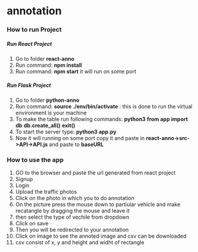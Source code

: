 # annotation

### How to run Project

##### Run React Project

1. Go to folder **react-anno**
2. Run command: **npm install**
3. Run command: **npm start** it will run on some port

##### Run Flask Project

1. Go to folder **python-anno**
2. Run command: **source ./env/bin/activate** : this is done to run the virtual environment is your machine
3. To make the table run following commands: 
      **python3**
      **from app import db**
      **db.create_all()**
      **exit()**
4. To start the server type: **python3 app.py**
5. Now it will running on some port copy it and paste in **react-anno->src->API->API.js** and paste to **baseURL**

### How to use the app
1. GO to the browser and paste the url generated from react project
2. Signup
3. Login
4. Upload the traffic photos
5. Click on the photo in which you to do annotation
6. On the picture press the mouse down to partiular vehicle and make recatangle by dragging the mouse and leave it
7. then select the type of vechile from dropdown
8. Click on save
9. Then you will be redirected to your annotation
10. Click on image to see the annoted image and csv can be downloaded
11. csv consist of x, y and height and widht of rectangle

